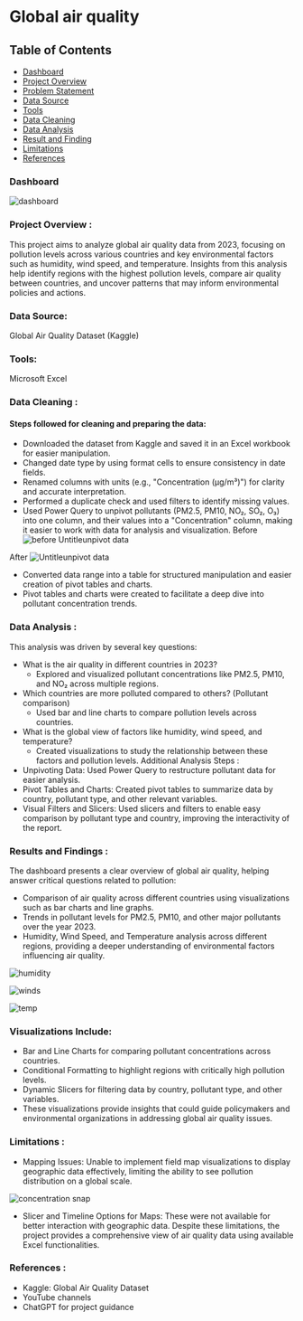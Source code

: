 # Global air quality

## Table of Contents

 - [Dashboard](#Dashboard)
 - [Project Overview](#Project-Overview)  
 - [Problem Statement](#Problem-Statement)
 - [Data Source](#Data-Source)
 - [Tools](#Tools)
 - [Data Cleaning](#Data-Cleaning)
 - [Data Analysis](#Data-Analysis)
 - [Result and Finding](#Result-and-Finding) 
 - [Limitations](#Limitations)
 - [References](#References)

### Dashboard 
![dashboard](https://github.com/user-attachments/assets/ad116166-774e-4e56-835d-599adc3fcb6e)

### Project Overview :
This project aims to analyze global air quality data from 2023, focusing on pollution levels across various countries and key environmental factors such as humidity, wind speed, and temperature. Insights from this analysis help identify regions with the highest pollution levels, compare air quality between countries, and uncover patterns that may inform environmental policies and actions.

### Data Source:
Global Air Quality Dataset (Kaggle)
### Tools:
Microsoft Excel
### Data Cleaning :
#### Steps followed for cleaning and preparing the data:

 - Downloaded the dataset from Kaggle and saved it in an Excel workbook for easier manipulation.
 - Changed date type by using format cells to ensure consistency in date fields.
 - Renamed columns with units (e.g., "Concentration (µg/m³)") for clarity and accurate interpretation.
 - Performed a duplicate check and used filters to identify missing values.
 - Used Power Query to unpivot pollutants (PM2.5, PM10, NO₂, SO₂, O₃) into one column, and their values into a "Concentration" column, making it easier to work with data for analysis and visualization.
 Before 
 ![before Untitleunpivot data](https://github.com/user-attachments/assets/60e5dc4d-1bc1-4452-b3a9-761411cb9f74) 

 After
 ![Untitleunpivot data](https://github.com/user-attachments/assets/54835d0b-6e74-4369-b729-0504e8c2dc9f)

 - Converted data range into a table for structured manipulation and easier creation of pivot tables and charts.
 - Pivot tables and charts were created to facilitate a deep dive into pollutant concentration trends.
### Data Analysis :
This analysis was driven by several key questions:

 - What is the air quality in different countries in 2023?
    - Explored and visualized pollutant concentrations like PM2.5, PM10, and NO₂ across multiple regions.
 - Which countries are more polluted compared to others? (Pollutant comparison)
    - Used bar and line charts to compare pollution levels across countries.
 - What is the global view of factors like humidity, wind speed, and temperature?
   - Created visualizations to study the relationship between these factors and pollution levels.
Additional Analysis Steps :
 - Unpivoting Data: Used Power Query to restructure pollutant data for easier analysis.
 - Pivot Tables and Charts: Created pivot tables to summarize data by country, pollutant type, and other relevant variables.
 - Visual Filters and Slicers: Used slicers and filters to enable easy comparison by pollutant type and country, improving the interactivity of the report.

### Results and Findings :
The dashboard presents a clear overview of global air quality, helping answer critical questions related to pollution:

 - Comparison of air quality across different countries using visualizations such as bar charts and line graphs.
 - Trends in pollutant levels for PM2.5, PM10, and other major pollutants over the year 2023.
 - Humidity, Wind Speed, and Temperature analysis across different regions, providing a deeper understanding of environmental factors influencing air quality.

 ![humidity](https://github.com/user-attachments/assets/9d82ecc0-9617-4557-accf-7c7cd384d301)


 ![winds](https://github.com/user-attachments/assets/5e7e46e0-4619-4dc2-9dff-8c73abf64af6)


 ![temp](https://github.com/user-attachments/assets/e69303ee-34f6-4de4-b545-b5ffeac42baf)
 

### Visualizations Include:
- Bar and Line Charts for comparing pollutant concentrations across countries.
- Conditional Formatting to highlight regions with critically high pollution levels.
- Dynamic Slicers for filtering data by country, pollutant type, and other variables.
- These visualizations provide insights that could guide policymakers and environmental organizations in addressing global air quality issues.

### Limitations :
- Mapping Issues: Unable to implement field map visualizations to display geographic data effectively, limiting the ability to see pollution distribution on a global scale.


![concentration snap](https://github.com/user-attachments/assets/6ea39e3c-58bf-42e4-a29c-59e05a0c4eab)

- Slicer and Timeline Options for Maps: These were not available for better interaction with geographic data.
Despite these limitations, the project provides a comprehensive view of air quality data using available Excel functionalities.

### References :
- Kaggle: Global Air Quality Dataset
- YouTube channels
- ChatGPT for project guidance
